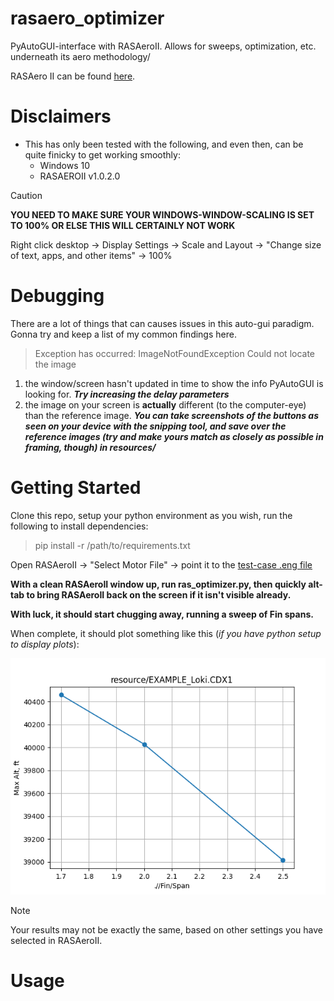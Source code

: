 # rasaero_optimizer
PyAutoGUI-interface with RASAeroII. Allows for sweeps, optimization, etc. underneath its aero methodology/

RASAero II can be found [here](https://www.rasaero.com/).


# Disclaimers
- This has only been tested with the following, and even then, can be quite finicky to get working smoothly:
  - Windows 10
  - RASAEROII v1.0.2.0

> [!CAUTION]
> **YOU NEED TO MAKE SURE YOUR WINDOWS-WINDOW-SCALING IS SET TO 100% OR ELSE THIS WILL CERTAINLY NOT WORK**
>
> Right click desktop -> Display Settings -> Scale and Layout -> "Change size of text, apps, and other items" -> 100%


# Debugging
There are a lot of things that can causes issues in this auto-gui paradigm. Gonna try and keep a list of my common findings here.

> Exception has occurred: ImageNotFoundException
> Could not locate the image

  1) the window/screen hasn't updated in time to show the info PyAutoGUI is looking for. ***Try increasing the delay parameters***
  3) the image on your screen is **actually** different (to the computer-eye) than the reference image. ***You can take screenshots of the buttons as seen on your device with the snipping tool, and save over the reference images (try and make yours match as closely as possible in framing, though) in resources/***



# Getting Started

Clone this repo, setup your python environment as you wish, run the following to install dependencies:
>pip install -r /path/to/requirements.txt



Open RASAeroII -> "Select Motor File" -> point it to the [test-case .eng file](resource/Loki_L2050LW.eng)


**With a clean RASAeroII window up, run ras_optimizer.py, then quickly alt-tab to bring RASAeroII back on the screen if it isn't visible already.**

**With luck, it should start chugging away, running a sweep of Fin spans.**

When complete, it should plot something like this (_if you have python setup to display plots_):

![testcase_result](resource/2025_02_09_testcase.png)

> [!Note]
> Your results may not be exactly the same, based on other settings you have selected in RASAeroII.






# Usage

